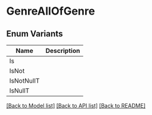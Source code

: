 # GenreAllOfGenre

## Enum Variants

| Name | Description |
|---- | -----|
| Is |  |
| IsNot |  |
| IsNotNullT |  |
| IsNullT |  |

[[Back to Model list]](../README.md#documentation-for-models) [[Back to API list]](../README.md#documentation-for-api-endpoints) [[Back to README]](../README.md)


